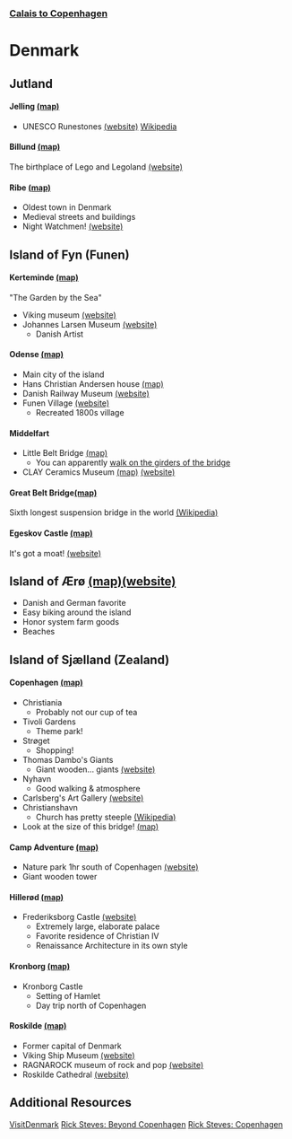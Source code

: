 ### [Calais to Copenhagen](bruges-to-bremen/Overview.md)

# Denmark

## Jutland
#### Jelling [(map)](https://www.google.com/maps/place/7300+Jelling,+Denmark/@55.7531849,9.4315687,13.33z/data=!4m5!3m4!1s0x464b7ec893e37ca7:0xd2b4d66aea403807!8m2!3d55.7531173!4d9.4168711)
- UNESCO Runestones [(website)](https://www.visitdenmark.com/denmark/explore/jelling-monuments-unesco-gdk607895) [Wikipedia](https://en.wikipedia.org/wiki/Jelling_stones)

#### Billund [(map)](https://www.google.com/maps/place/7190+Billund,+Denmark/@55.7309668,9.0105698,12z/data=!3m1!4b1!4m5!3m4!1s0x464b7223afe241b3:0x89be7375803be832!8m2!3d55.7284513!4d9.1123652)
The birthplace of Lego and Legoland [(website)](https://www.legoland.dk/en/)

#### Ribe [(map)](https://www.google.com/maps/place/6760+Ribe,+Denmark/@55.3210326,8.5943743,11z/data=!3m1!4b1!4m5!3m4!1s0x464b37754ca598e1:0xab93f5741872121f!8m2!3d55.3269472!4d8.7746429)
- Oldest town in Denmark
- Medieval streets and buildings
- Night Watchmen! [(website)](https://www.vadehavskysten.com/ribe-esbjerg-fano/experience-ribe/night-watchman)

## Island of Fyn (Funen)
#### Kerteminde [(map)](https://www.google.com/maps/place/5300+Kerteminde,+Denmark/@55.4551794,10.6025631,12z/data=!3m1!4b1!4m5!3m4!1s0x464d19e6a2195cab:0x6fc5f8607ec3b20e!8m2!3d55.4558882!4d10.6549788)
"The Garden by the Sea"
- Viking museum [(website)](https://vikingemuseetladby.dk/)
- Johannes Larsen Museum [(website)](https://johanneslarsenmuseet.dk/)
	- Danish Artist

#### Odense [(map)](https://www.google.com/maps/place/Odense,+Denmark/@55.3843628,10.2577381,11z/data=!3m1!4b1!4m5!3m4!1s0x464cd935429724c1:0x3b1e34d53b2ff5ec!8m2!3d55.4037531!4d10.402379)
- Main city of the island
- Hans Christian Andersen house [(map)](https://www.google.com/maps/place/Hans+Christian+Andersen's+Childhood+Home/@55.3926581,10.3974055,15z/data=!4m5!3m4!1s0x464cdff81f8c1cfd:0xd89d5caef2583fcd!8m2!3d55.3945279!4d10.3872882)
- Danish Railway Museum [(website)](https://www.jernbanemuseet.dk/en/)
- Funen Village [(website)](https://denfynskelandsby.dk/en/)
	- Recreated 1800s village

#### Middelfart
- Little Belt Bridge [(map)](https://www.google.com/maps/place/Den+Gamle+Lilleb%C3%A6ltsbro/@55.5180664,9.7236801,14.54z/data=!4m5!3m4!1s0x464c965c057b06d9:0x4ebbd17eb6326dbe!8m2!3d55.5174912!4d9.7097178)
	- You can apparently [walk on the girders of the bridge](https://bridgewalking.dk/en/)
- CLAY Ceramics Museum [(map)](https://www.google.com/maps/place/CLAY+Keramikmuseum+Danmark/@55.5203043,9.6983645,13.5z/data=!4m5!3m4!1s0x464c9700dd6b54ab:0x227dbf9cc2f56757!8m2!3d55.5078823!4d9.7201005) [(website)](https://claymuseum.dk/)

#### Great Belt Bridge[(map)](https://www.google.com/maps/place/The+Great+Belt+Bridge/@55.3404648,10.9337071,12.71z/data=!4m5!3m4!1s0x464d6823938381d7:0x2a26e3c3f9c23dae!8m2!3d55.3336704!4d10.9739004)
Sixth longest suspension bridge in the world [(Wikipedia)](https://en.wikipedia.org/wiki/Great_Belt_Bridge)

#### Egeskov Castle [(map)](https://www.google.com/maps/place/Egeskov+Castle/@55.1842587,10.4894075,13.67z/data=!4m5!3m4!1s0x464d2f03d878aa21:0x466d99812d93b14!8m2!3d55.1761965!4d10.490216)
It's got a moat! [(website)](https://egeskov.dk/en/)


## Island of Ærø [(map)](https://www.google.com/maps/place/5970+%C3%86r%C3%B8sk%C3%B8bing,+Denmark/@54.865431,10.3003267,12z/data=!3m1!4b1!4m5!3m4!1s0x47b2d06a50ecdcbb:0xc1d9e390056ad2a0!8m2!3d54.8914678!4d10.4046535)[(website)](https://www.visitaeroe.com/)
- Danish and German favorite
- Easy biking around the island
- Honor system farm goods
- Beaches

## Island of Sjælland (Zealand)
#### Copenhagen [(map)](https://www.google.com/maps/place/Copenhagen,+Denmark/@55.6713442,12.5237846,12z/data=!3m1!4b1!4m5!3m4!1s0x4652533c5c803d23:0x4dd7edde69467b8!8m2!3d55.6760841!4d12.5683594)
- Christiania
	- Probably not our cup of tea
- Tivoli Gardens
	- Theme park!
- Strøget
	- Shopping!
- Thomas Dambo's Giants
	- Giant wooden... giants [(website)](https://www.visitdenmark.com/denmark/explore/forgotten-giants-gdk1091362)
- Nyhavn
	- Good walking & atmosphere
- Carlsberg's Art Gallery [(website)](https://www.glyptoteket.dk/)
- Christianshavn
	- Church has pretty steeple [(Wikipedia)](https://en.wikipedia.org/wiki/Church_of_Our_Saviour%2C_Copenhagen)
- Look at the size of this bridge! [(map)](https://www.google.com/maps/place/%C3%98resund+Bridge/@55.6856046,12.4907439,11z/data=!4m5!3m4!1s0x4653a7023a051afb:0xbc0e93c11c372873!8m2!3d55.5706287!4d12.8486371)

#### Camp Adventure [(map)](https://www.google.com/maps/place/Camp+Adventure/@55.3839503,11.9249477,10.12z/data=!4m5!3m4!1s0x4652c105c4ed0159:0xb84c4616a2fd8955!8m2!3d55.2599224!4d11.9803977)
- Nature park 1hr south of Copenhagen [(website)](https://www.campadventure.dk/en/)
- Giant wooden tower

#### Hillerød [(map)](https://www.google.com/maps/place/3400+Hiller%C3%B8d,+Denmark/@55.9365691,12.2104666,12z/data=!3m1!4b1!4m5!3m4!1s0x46524095e0931097:0x91efc5ede90e30ec!8m2!3d55.9279099!4d12.3008037)
- Frederiksborg Castle [(website)](https://dnm.dk/en/)
	- Extremely large, elaborate palace
	- Favorite residence of Christian IV
	- Renaissance Architecture in its own style

#### Kronborg [(map)](https://www.google.com/maps/place/Kronborg+Slot/@55.980824,12.4386998,10.46z/data=!4m5!3m4!1s0x4652310d8be4e5e3:0xc201c3cdc1f14036!8m2!3d56.039332!4d12.621799)
- Kronborg Castle
	- Setting of Hamlet
	- Day trip north of Copenhagen

#### Roskilde [(map)](https://www.google.com/maps/place/4000+Roskilde,+Denmark/@55.6702573,11.9412244,11z/data=!3m1!4b1!4m5!3m4!1s0x46525fc995012f29:0xa00afcc1d507710!8m2!3d55.6419006!4d12.0878792)
- Former capital of Denmark
- Viking Ship Museum [(website)](https://www.vikingeskibsmuseet.dk/en/)
- RAGNAROCK museum of rock and pop [(website)](https://museumragnarock.dk/)
- Roskilde Cathedral [(website)](https://roskildedomkirke.dk/english/)


## Additional Resources
[VisitDenmark](https://www.visitdenmark.com/)
[Rick Steves: Beyond Copenhagen](https://www.youtube.com/watch?v=mfsX5UOCGkI)
[Rick Steves: Copenhagen](https://www.youtube.com/watch?v=jBT5dybMKyw)
